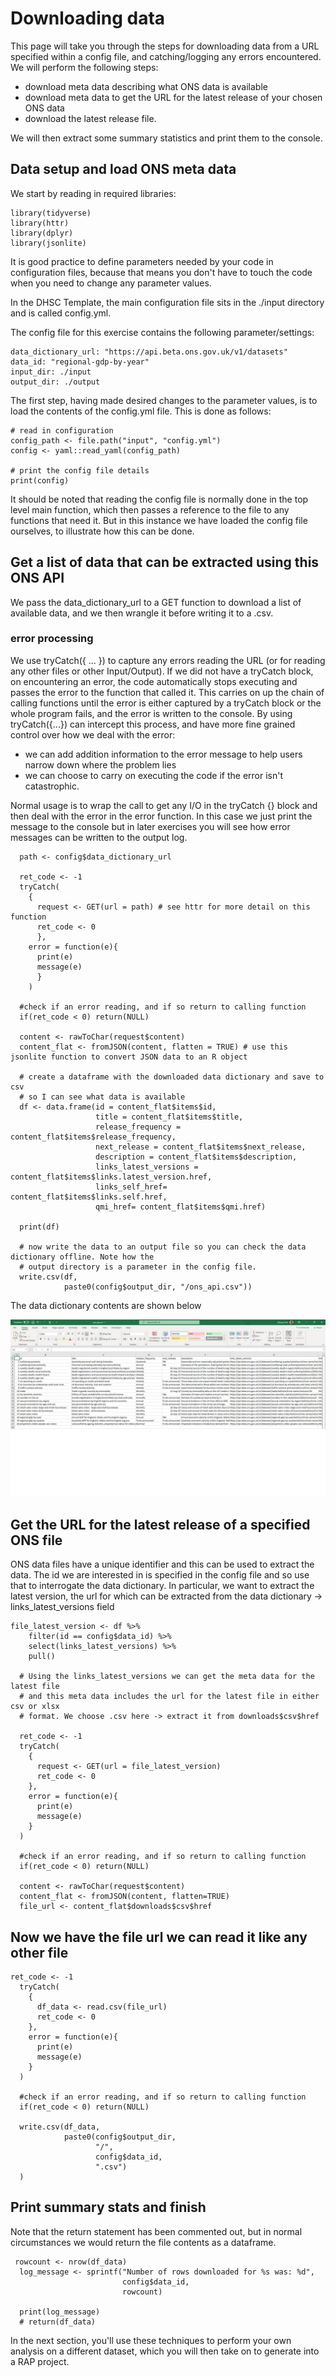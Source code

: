 # Downloading data

This page will take you through the steps for downloading data from a URL specified within a config file, and catching/logging any errors encountered. We will perform the following steps:

- download meta data describing what ONS data is available
- download meta data to get the URL for the latest release of your chosen ONS data
- download the latest release file.

We will then extract some summary statistics and print them to the console.

## Data setup and load ONS meta data

We start by reading in required libraries:

```
library(tidyverse)
library(httr)
library(dplyr)
library(jsonlite)
```

It is good practice to define parameters needed by your code in configuration files, because that means you don't have to touch the code when you need to change any parameter values.

In the DHSC Template, the main configuration file sits in the ./input directory and is called config.yml. 

The config file for this exercise contains the following parameter/settings:

```
data_dictionary_url: "https://api.beta.ons.gov.uk/v1/datasets"
data_id: "regional-gdp-by-year"
input_dir: ./input
output_dir: ./output
```

The first step, having made desired changes to the parameter values, is to load the contents of the config.yml file. This is done as follows:

```
# read in configuration
config_path <- file.path("input", "config.yml")
config <- yaml::read_yaml(config_path)

# print the config file details
print(config)
```
 
It should be noted that reading the config file is normally done in the top level main function, which then passes a reference to the file to any functions that need it. But in this instance we have loaded the config file ourselves, to illustrate how this can be done.

## Get a list of data that can be extracted using this ONS API

We pass the data_dictionary_url to a GET function to download a list of available data, and we then wrangle it before writing it to a .csv.

### error processing
We use tryCatch({ ... }) to capture any errors reading the URL (or for reading any other files or other Input/Output). If we did not have a tryCatch block, on encountering an error, the code automatically stops executing and passes the error to the function that called it. This carries on up the chain of calling functions until the error is either captured by a tryCatch block or the whole program fails, and the error is written to the console. By using tryCatch({...}) can intercept this process, and have more fine grained control over how we deal with the error:

- we can add addition information to the error message to help users narrow down where the problem lies
- we can choose to carry on executing the code if the error isn't catastrophic.

Normal usage is to wrap the call to get any I/O in the tryCatch {} block and then deal with the error in the error function. In this case we just print the message to the console but in later exercises you will see how error messages can be written to the output log.


```
  path <- config$data_dictionary_url

  ret_code <- -1
  tryCatch(
    {
      request <- GET(url = path) # see httr for more detail on this function
      ret_code <- 0
      },
    error = function(e){
      print(e)
      message(e)
      }
    )

  #check if an error reading, and if so return to calling function
  if(ret_code < 0) return(NULL)

  content <- rawToChar(request$content)
  content_flat <- fromJSON(content, flatten = TRUE) # use this jsonlite function to convert JSON data to an R object
  
  # create a dataframe with the downloaded data dictionary and save to csv
  # so I can see what data is available
  df <- data.frame(id = content_flat$items$id,
                   title = content_flat$items$title,
                   release_frequency = content_flat$items$release_frequency,
                   next_release = content_flat$items$next_release,
                   description = content_flat$items$description,
                   links_latest_versions = content_flat$items$links.latest_version.href,
                   links_self_href= content_flat$items$links.self.href,
                   qmi_href= content_flat$items$qmi.href)
                   
  print(df)

  # now write the data to an output file so you can check the data dictionary offline. Note how the 
  # output directory is a parameter in the config file.
  write.csv(df,
            paste0(config$output_dir, "/ons_api.csv"))
```
The data dictionary contents are shown below

![data dictionary](ons_api.jpg)

## Get the URL for the latest release of a specified ONS file

ONS data files have a unique identifier and this can be used to extract the data. The id we are interested in is specified in the config file and so use that to interrogate the data dictionary. In particular, we want to extract the latest version, the url for which can be extracted from the data dictionary -> links_latest_versions field

```
file_latest_version <- df %>%
    filter(id == config$data_id) %>%
    select(links_latest_versions) %>%
    pull()

  # Using the links_latest_versions we can get the meta data for the latest file
  # and this meta data includes the url for the latest file in either csv or xlsx
  # format. We choose .csv here -> extract it from downloads$csv$href

  ret_code <- -1
  tryCatch(
    {
      request <- GET(url = file_latest_version)
      ret_code <- 0
    },
    error = function(e){
      print(e)
      message(e)
    }
  )

  #check if an error reading, and if so return to calling function
  if(ret_code < 0) return(NULL)

  content <- rawToChar(request$content)
  content_flat <- fromJSON(content, flatten=TRUE)
  file_url <- content_flat$downloads$csv$href
```

## Now we have the file url we can read it like any other file

```
ret_code <- -1
  tryCatch(
    {
      df_data <- read.csv(file_url)
      ret_code <- 0
    },
    error = function(e){
      print(e)
      message(e)
    }
  )

  #check if an error reading, and if so return to calling function
  if(ret_code < 0) return(NULL)

  write.csv(df_data,
            paste0(config$output_dir,
                   "/",
                   config$data_id,
                   ".csv")
  )
```

## Print summary stats and finish
Note that the return statement has been commented out, but in normal circumstances we would return the file contents as a dataframe.

```
 rowcount <- nrow(df_data)
  log_message <- sprintf("Number of rows downloaded for %s was: %d",
                         config$data_id,
                         rowcount)

  print(log_message)
  # return(df_data) 
```

In the next section, you'll use these techniques to perform your own analysis on a different dataset, which you will then take on to generate into a RAP project.
